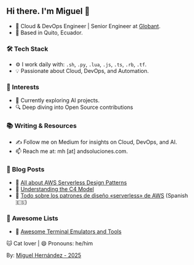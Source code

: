 ## Hi there. I'm Miguel 👋
- 🚀 Cloud & DevOps Engineer | Senior Engineer at [Globant](https://www.globant.com/).
- 📍 Based in Quito, Ecuador.
### 🛠️ Tech Stack
- ⚙️ I work daily with: `.sh`, `.py`, `.lua`, `.js`, `.ts`, `.rb`, `.tf`.
- 💡 Passionate about Cloud, DevOps, and Automation.
### 🌱 Interests
- 🤖 Currently exploring AI projects.
- 🔍 Deep diving into Open Source contributions
### 📚 Writing & Resources
- ✍️ Follow me on Medium for insights on Cloud, DevOps, and AI.
- 📫 Reach me at: mh [at] andsoluciones.com.
### 📝 Blog Posts
- 📙 [All about AWS Serverless Design Patterns](https://medium.com/globant/all-about-aws-serverless-design-patterns-885106882e5f)
- 📘 [Understanding the C4 Model](https://medium.com/globant/understanding-the-c4-model-64dceb60fe73)
- 📘 [Todo sobre los patrones de diseño «serverless» de AWS](https://medium.com/@mhernandezve/todo-sobre-los-patrones-de-dise%C3%B1o-serverless-de-aws-a250223fd741) (Spanish 🇪🇸)
### 🔖 Awesome Lists
- 📌 [Awesome Terminal Emulators and Tools](https://github.com/mhernandezve/awesome-terminal)

🐱 Cat lover | 😄 Pronouns: he/him

By: [Miguel Hernández - 2025](https://miguelhernandezgiusti.com)

